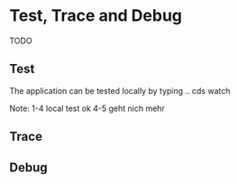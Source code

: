 # Test, Trace and Debug

TODO

## Test

The application can be tested locally by typing .. cds watch

Note:
1-4 local test ok
4-5 geht nich mehr

## Trace


## Debug


